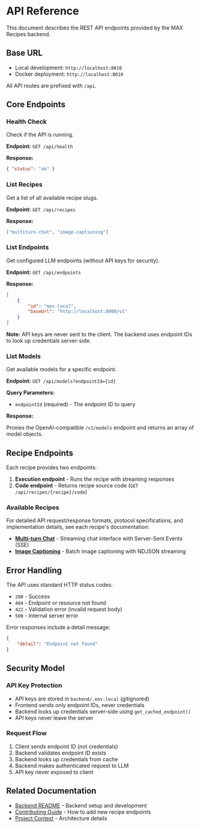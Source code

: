 # API Reference

This document describes the REST API endpoints provided by the MAX Recipes backend.

## Base URL

-   Local development: `http://localhost:8010`
-   Docker deployment: `http://localhost:8010`

All API routes are prefixed with `/api`.

## Core Endpoints

### Health Check

Check if the API is running.

**Endpoint:** `GET /api/health`

**Response:**

```json
{ "status": "ok" }
```

### List Recipes

Get a list of all available recipe slugs.

**Endpoint:** `GET /api/recipes`

**Response:**

```json
["multiturn-chat", "image-captioning"]
```

### List Endpoints

Get configured LLM endpoints (without API keys for security).

**Endpoint:** `GET /api/endpoints`

**Response:**

```json
[
    {
        "id": "max-local",
        "baseUrl": "http://localhost:8000/v1"
    }
]
```

**Note:** API keys are never sent to the client. The backend uses endpoint IDs to look up credentials server-side.

### List Models

Get available models for a specific endpoint.

**Endpoint:** `GET /api/models?endpointId={id}`

**Query Parameters:**

-   `endpointId` (required) - The endpoint ID to query

**Response:**

Proxies the OpenAI-compatible `/v1/models` endpoint and returns an array of model objects.

## Recipe Endpoints

Each recipe provides two endpoints:

1. **Execution endpoint** - Runs the recipe with streaming responses
2. **Code endpoint** - Returns recipe source code (`GET /api/recipes/{recipe}/code`)

### Available Recipes

For detailed API request/response formats, protocol specifications, and implementation details, see each recipe's documentation:

- **[Multi-turn Chat](../frontend/src/recipes/multiturn-chat/README.mdx)** - Streaming chat interface with Server-Sent Events (SSE)
- **[Image Captioning](../frontend/src/recipes/image-captioning/README.mdx)** - Batch image captioning with NDJSON streaming

## Error Handling

The API uses standard HTTP status codes:

-   `200` - Success
-   `404` - Endpoint or resource not found
-   `422` - Validation error (invalid request body)
-   `500` - Internal server error

Error responses include a detail message:

```json
{
    "detail": "Endpoint not found"
}
```

## Security Model

### API Key Protection

-   API keys are stored in `backend/.env.local` (gitignored)
-   Frontend sends only endpoint IDs, never credentials
-   Backend looks up credentials server-side using `get_cached_endpoint()`
-   API keys never leave the server

### Request Flow

1. Client sends endpoint ID (not credentials)
2. Backend validates endpoint ID exists
3. Backend looks up credentials from cache
4. Backend makes authenticated request to LLM
5. API key never exposed to client

## Related Documentation

-   [Backend README](../backend/README.md) - Backend setup and development
-   [Contributing Guide](./contributing.md) - How to add new recipe endpoints
-   [Project Context](../AGENTS.md) - Architecture details
